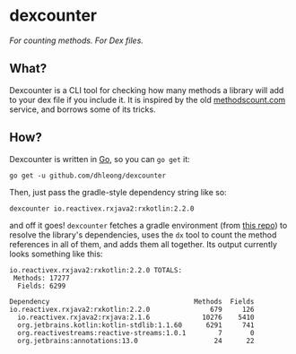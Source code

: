 dexcounter
==========

*For counting methods. For Dex files.*

## What?

Dexcounter is a CLI tool for checking how many methods a library
will add to your dex file if you include it. It is inspired by
the old [methodscount.com][1] service, and borrows some of its tricks.

## How?

Dexcounter is written in [Go][2], so you can `go get` it:

    go get -u github.com/dhleong/dexcounter

Then, just pass the gradle-style dependency string like so:

    dexcounter io.reactivex.rxjava2:rxkotlin:2.2.0

and off it goes! `dexcounter` fetches a gradle environment (from
[this repo][3]) to resolve the library's dependencies, uses
the `dx` tool to count the method references in all of them,
and adds them all together. Its output currently looks something
like this:

```
io.reactivex.rxjava2:rxkotlin:2.2.0 TOTALS:
 Methods: 17277
  Fields: 6299

Dependency                                    Methods  Fields
io.reactivex.rxjava2:rxkotlin:2.2.0               679     126
  io.reactivex.rxjava2:rxjava:2.1.6             10276    5410
  org.jetbrains.kotlin:kotlin-stdlib:1.1.60      6291     741
  org.reactivestreams:reactive-streams:1.0.1        7       0
  org.jetbrains:annotations:13.0                   24      22
```

[1]: http://www.methodscount.com/
[2]: https://golang.org/
[3]: https://github.com/dhleong/dexcounter/tree/master/gradle
